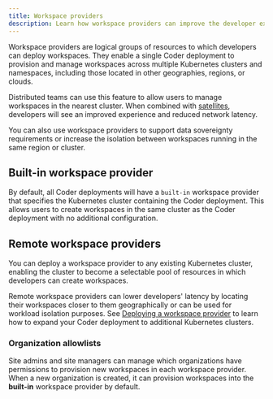 ```yaml
---
title: Workspace providers
description: Learn how workspace providers can improve the developer experience.
---
```


Workspace providers are logical groups of resources to which developers can
deploy workspaces. They enable a single Coder deployment to provision and manage
workspaces across multiple Kubernetes clusters and namespaces, including those
located in other geographies, regions, or clouds.

Distributed teams can use this feature to allow users to manage workspaces in
the nearest cluster. When combined with [satellites](../satellites/index.md),
developers will see an improved experience and reduced network latency.

You can also use workspace providers to support data sovereignty requirements or
increase the isolation between workspaces running in the same region or cluster.

## Built-in workspace provider

By default, all Coder deployments will have a `built-in` workspace provider that
specifies the Kubernetes cluster containing the Coder deployment. This allows
users to create workspaces in the same cluster as the Coder deployment with no
additional configuration.

## Remote workspace providers

You can deploy a workspace provider to any existing Kubernetes cluster, enabling
the cluster to become a selectable pool of resources in which developers can
create workspaces.

Remote workspace providers can lower developers' latency by locating their
workspaces closer to them geographically or can be used for workload isolation
purposes. See [Deploying a workspace provider](deployment.md) to learn how to
expand your Coder deployment to additional Kubernetes clusters.

### Organization allowlists

Site admins and site managers can manage which organizations have permissions to
provision new workspaces in each workspace provider. When a new organization is
created, it can provision workspaces into the **built-in** workspace provider by
default.
